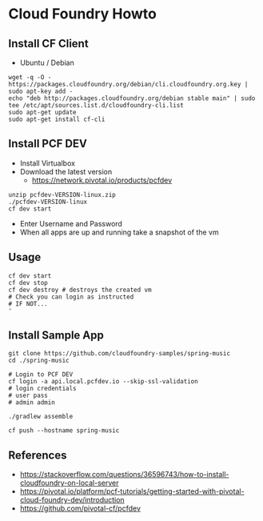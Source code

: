 # Cloud Foundry Howto

## Install CF Client
* Ubuntu / Debian
```
wget -q -O - https://packages.cloudfoundry.org/debian/cli.cloudfoundry.org.key | sudo apt-key add -
echo "deb http://packages.cloudfoundry.org/debian stable main" | sudo tee /etc/apt/sources.list.d/cloudfoundry-cli.list
sudo apt-get update
sudo apt-get install cf-cli
```

## Install PCF DEV
* Install Virtualbox
* Download the latest version
  * https://network.pivotal.io/products/pcfdev
```
unzip pcfdev-VERSION-linux.zip
./pcfdev-VERSION-linux
cf dev start
```
* Enter Username and Password
* When all apps are up and running take a snapshot of the vm 

## Usage
```
cf dev start
cf dev stop
cf dev destroy # destroys the created vm
# Check you can login as instructed
# IF NOT...
' 
```

## Install Sample App
```
git clone https://github.com/cloudfoundry-samples/spring-music
cd ./spring-music

# Login to PCF DEV
cf login -a api.local.pcfdev.io --skip-ssl-validation
# login credentials
# user pass
# admin admin

./gradlew assemble

cf push --hostname spring-music
```



## References
* https://stackoverflow.com/questions/36596743/how-to-install-cloudfoundry-on-local-server
* https://pivotal.io/platform/pcf-tutorials/getting-started-with-pivotal-cloud-foundry-dev/introduction
* https://github.com/pivotal-cf/pcfdev
